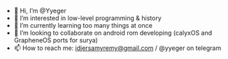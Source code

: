 - 👋 Hi, I’m @Yyeger
- 👀 I’m interested in low-level programming & history
- 🌱 I’m currently learning too many things at once
- 💞️ I’m looking to collaborate on android rom developing (calyxOS and GrapheneOS ports for surya)
- 📫 How to reach me: idjersamyremy@gmail.com / @yyeger on telegram

<!---
Yyeger/Yyeger is a ✨ special ✨ repository because its `README.md` (this file) appears on your GitHub profile.
You can click the Preview link to take a look at your changes.
--->
